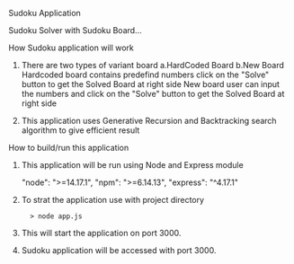  Sudoku Application
 
 Sudoku Solver with Sudoku Board...
 
 How Sudoku application will work
 
 1. There are two types of variant board
      a.HardCoded Board
      b.New Board
 Hardcoded board contains predefind numbers click on the "Solve" button to get the Solved Board at right side
 New board user can input the numbers and click on the "Solve" button to get the Solved Board at right side
 
 2. This application uses Generative Recursion and Backtracking search algorithm to give efficient result
 
 How to build/run this application
 
 1. This application will be run using Node and Express module
     
     "node": ">=14.17.1", 
     "npm": ">=6.14.13",
     "express": "^4.17.1" 
     
  2. To strat the application use with project directory 
  
           > node app.js
           
  3. This will start the application on port 3000.
  
  3. Sudoku application will be accessed with port 3000.
      
